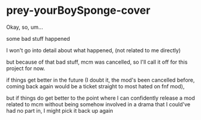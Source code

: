 # prey-yourBoySponge-cover
Okay, so, um...

some bad stuff happened

I won't go into detail about what happened, (not related to me directly)

but because of that bad stuff, mcm was cancelled, so I'll call it off for this project for now.

if things get better in the future (I doubt it, the mod's been cancelled before, coming back again would be a ticket straight to most hated on fnf mod),

but if things do get better to the point where I can confidently release a mod related to mcm without being somehow involved in a drama that I could've had no part in, I might pick it back up again
